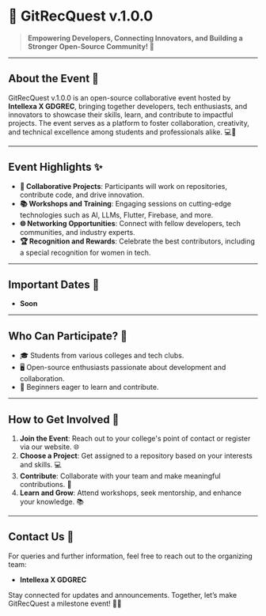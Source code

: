 # **🚀 GitRecQuest v.1.0.0**  
> **Empowering Developers, Connecting Innovators, and Building a Stronger Open-Source Community! 🌟**

---

## **About the Event** 🎉  
GitRecQuest v.1.0.0 is an open-source collaborative event hosted by **Intellexa X GDGREC**, bringing together developers, tech enthusiasts, and innovators to showcase their skills, learn, and contribute to impactful projects. The event serves as a platform to foster collaboration, creativity, and technical excellence among students and professionals alike. 💻🤝

---

## **Event Highlights** ✨  
- **👥 Collaborative Projects**: Participants will work on repositories, contribute code, and drive innovation.  
- **📚 Workshops and Training**: Engaging sessions on cutting-edge technologies such as AI, LLMs, Flutter, Firebase, and more.  
- **🌐 Networking Opportunities**: Connect with fellow developers, tech communities, and industry experts.  
- **🏆 Recognition and Rewards**: Celebrate the best contributors, including a special recognition for women in tech.  

---

## **Important Dates** 📅  
- **Soon**

---

## **Who Can Participate?** 🤔  
- 🎓 Students from various colleges and tech clubs.  
- 🖥 Open-source enthusiasts passionate about development and collaboration.  
- 🚀 Beginners eager to learn and contribute.  

---

## **How to Get Involved** 🌟  
1. **Join the Event**: Reach out to your college's point of contact or register via our website. 🌐  
2. **Choose a Project**: Get assigned to a repository based on your interests and skills. 💻  
3. **Contribute**: Collaborate with your team and make meaningful contributions. 🤝  
4. **Learn and Grow**: Attend workshops, seek mentorship, and enhance your knowledge. 📚  

---

## **Contact Us** 📩  
For queries and further information, feel free to reach out to the organizing team:  
- **Intellexa X GDGREC**  

Stay connected for updates and announcements. Together, let’s make GitRecQuest a milestone event! 🎯🚀  



